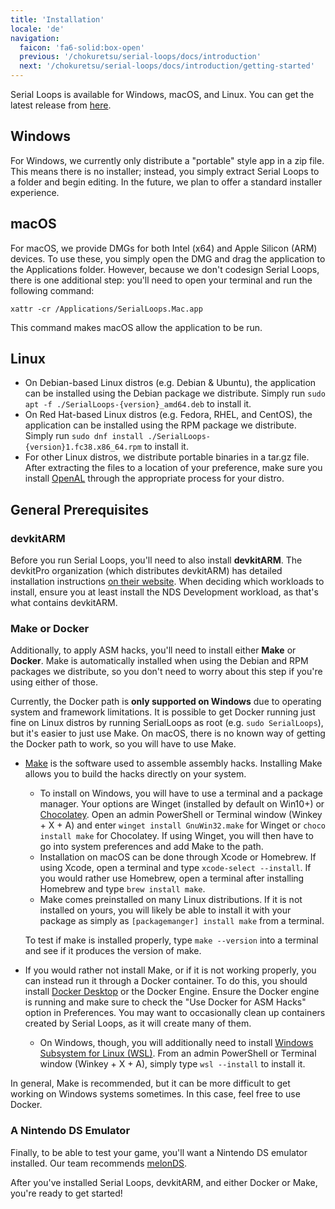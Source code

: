 ```yaml
---
title: 'Installation'
locale: 'de'
navigation:
  faicon: 'fa6-solid:box-open'
  previous: '/chokuretsu/serial-loops/docs/introduction'
  next: '/chokuretsu/serial-loops/docs/introduction/getting-started'
---
```


Serial Loops is available for Windows, macOS, and Linux. You can get the latest release from [here](https://github.com/haroohie-club/SerialLoops/releases/latest).

## Windows
For Windows, we currently only distribute a "portable" style app in a zip file. This means there is no installer;
instead, you simply extract Serial Loops to a folder and begin editing. In the future, we plan to offer a standard
installer experience.

## macOS
For macOS, we provide DMGs for both Intel (x64) and Apple Silicon (ARM) devices. To use these, you simply open the DMG
and drag the application to the Applications folder. However, because we don't codesign Serial Loops, there is one
additional step: you'll need to open your terminal and run the following command:
```
xattr -cr /Applications/SerialLoops.Mac.app
```
This command makes macOS allow the application to be run.

## Linux
* On Debian-based Linux distros (e.g. Debian & Ubuntu), the application can be installed using the Debian package we distribute. Simply run
  `sudo apt -f ./SerialLoops-{version}_amd64.deb` to install it.
* On Red Hat-based Linux distros (e.g. Fedora, RHEL, and CentOS), the application can be installed using the RPM package we distribute. Simply run
  `sudo dnf install ./SerialLoops-{version}1.fc38.x86_64.rpm` to install it.
* For other Linux distros, we distribute portable binaries in a tar.gz file. After extracting the files to a location
  of your preference, make sure you install [OpenAL](https://www.openal.org/) through the appropriate process for your distro.

## General Prerequisites
### devkitARM
Before you run Serial Loops, you'll need to also install **devkitARM**. The devkitPro organization (which distributes devkitARM) has detailed
installation instructions [on their website](https://devkitpro.org/wiki/Getting_Started). When deciding which workloads to install, ensure you at least
install the NDS Development workload, as that's what contains devkitARM.

### Make or Docker
Additionally, to apply ASM hacks, you'll need to install either **Make** or **Docker**. Make is automatically installed when using the Debian and RPM
packages we distribute, so you don't need to worry about this step if you're using either of those.

Currently, the Docker path is **only supported on Windows** due to operating system and framework limitations. It is possible to get Docker running
just fine on Linux distros by running SerialLoops as root (e.g. `sudo SerialLoops`), but it's easier to just use Make. On macOS, there is no known
way of getting the Docker path to work, so you will have to use Make.

* [Make](https://www.gnu.org/software/make/) is the software used to assemble assembly hacks. Installing Make allows you to build the hacks
  directly on your system.
    - To install on Windows, you will have to use a terminal and a package manager. Your options are Winget (installed by default on Win10+) or
      [Chocolatey](https://chocolatey.org/). Open an admin PowerShell or Terminal window (Winkey + X + A) and enter `winget install GnuWin32.make`
      for Winget or `choco install make` for Chocolatey. If using Winget, you will then have to go into system preferences and add Make to the path.
    - Installation on macOS can be done through Xcode or Homebrew. If using Xcode, open a terminal and type `xcode-select --install`. If you would
      rather use Homebrew, open a terminal after installing Homebrew and type `brew install make`.
    - Make comes preinstalled on many Linux distributions. If it is not installed on yours, you will likely be able to install it with your package
      as simply as `[packagemanger] install make` from a terminal.
  
  To test if make is installed properly, type `make --version` into a terminal and see if it produces the version of make.
* If you would rather not install Make, or if it is not working properly, you can instead run it through a Docker container. To do this, you should
  install [Docker Desktop](https://www.docker.com/products/docker-desktop/) or the Docker Engine. Ensure the Docker engine is running and make sure
  to check the "Use Docker for ASM Hacks" option in Preferences. You may want to occasionally clean up containers created by Serial Loops, as it will
  create many of them.
    - On Windows, though, you will additionally need to install [Windows Subsystem for Linux (WSL)](https://learn.microsoft.com/en/windows/wsl/install).
      From an admin PowerShell or Terminal window (Winkey + X + A), simply type `wsl --install` to install it.

In general, Make is recommended, but it can be more difficult to get working on Windows systems sometimes. In this case, feel free to use Docker.

### A Nintendo DS Emulator
Finally, to be able to test your game, you'll want a Nintendo DS emulator installed. Our team recommends [melonDS](https://melonds.kuribo64.net/).

After you've installed Serial Loops, devkitARM, and either Docker or Make, you're ready to get started!